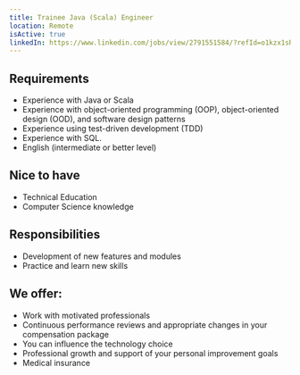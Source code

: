 ```yaml
---
title: Trainee Java (Scala) Engineer
location: Remote
isActive: true
linkedIn: https://www.linkedin.com/jobs/view/2791551584/?refId=o1kzx1sRjp8KtR57P0hydQ%3D%3D&trackingId=XNLQ0MEyXbX2nk9WASZkBg%3D%3D
---
```

## Requirements

* Experience with Java or Scala
* Experience with object-oriented programming (OOP), object-oriented design (OOD), and software design patterns
* Experience using test-driven development (TDD)
* Experience with SQL.
* English (intermediate or better level)

## Nice to have

* Technical Education
* Computer Science knowledge

## Responsibilities

* Development of new features and modules
* Practice and learn new skills

## We offer:

* Work with motivated professionals
* Continuous performance reviews and appropriate changes in your compensation package
* You can influence the technology choice
* Professional growth and support of your personal improvement goals
* Medical insurance
